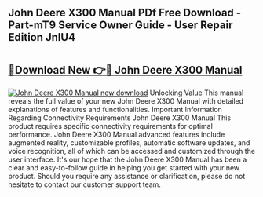 ## John Deere X300 Manual PDf Free Download - Part-mT9 Service Owner Guide - User Repair Edition JnlU4

# <h2><a href="http://bc8896.oget.top/?id=John+Deere+X300+Manual">🔗Download New 👉🔴 John Deere X300 Manual</a></h2>

[![John Deere X300 Manual new download](https://i.imgur.com/5g1atiW.png)](http://bc8896.oget.top/?id=John+Deere+X300+Manual)
Unlocking Value This manual reveals the full value of your new John Deere X300 Manual with detailed explanations of features and functionalities. Important Information Regarding Connectivity Requirements John Deere X300 Manual This product requires specific connectivity requirements for optimal performance. John Deere X300 Manual advanced features include augmented reality, customizable profiles, automatic software updates, and voice recognition, all of which can be accessed and customized through the user interface. It's our hope that the John Deere X300 Manual has been a clear and easy-to-follow guide in helping you get started with your new product. Should you require any assistance or clarification, please do not hesitate to contact our customer support team.
